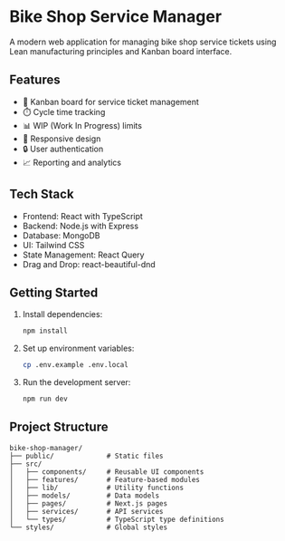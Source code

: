 # Bike Shop Service Manager

A modern web application for managing bike shop service tickets using Lean manufacturing principles and Kanban board interface.

## Features

- 🚴 Kanban board for service ticket management
- ⏱️ Cycle time tracking
- 📊 WIP (Work In Progress) limits
- 📱 Responsive design
- 🔒 User authentication
- 📈 Reporting and analytics

## Tech Stack

- Frontend: React with TypeScript
- Backend: Node.js with Express
- Database: MongoDB
- UI: Tailwind CSS
- State Management: React Query
- Drag and Drop: react-beautiful-dnd

## Getting Started

1. Install dependencies:
   ```bash
   npm install
   ```

2. Set up environment variables:
   ```bash
   cp .env.example .env.local
   ```

3. Run the development server:
   ```bash
   npm run dev
   ```

## Project Structure

```
bike-shop-manager/
├── public/             # Static files
├── src/
│   ├── components/     # Reusable UI components
│   ├── features/       # Feature-based modules
│   ├── lib/            # Utility functions
│   ├── models/         # Data models
│   ├── pages/          # Next.js pages
│   ├── services/       # API services
│   └── types/          # TypeScript type definitions
└── styles/             # Global styles
```
